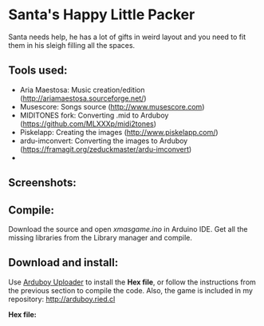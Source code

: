# Santa's Happy Little Packer
Santa needs help, he has a lot of gifts in weird layout and you need to fit them in his sleigh filling all the spaces. 

## Tools used:
* Aria Maestosa: Music creation/edition (http://ariamaestosa.sourceforge.net/)
* Musescore: Songs source (http://www.musescore.com)
* MIDITONES fork: Converting .mid to Arduboy (https://github.com/MLXXXp/midi2tones)
* Piskelapp: Creating the images (http://www.piskelapp.com/)
* ardu-imconvert: Converting the images to Arduboy (https://framagit.org/zeduckmaster/ardu-imconvert)
* 

## Screenshots:

## Compile:
Download the source and open _xmasgame.ino_ in Arduino IDE. Get all the missing libraries from the Library manager and compile.

## Download and install:
Use [Arduboy Uploader](https://github.com/eried/ArduboyUploader/releases) to install the **Hex file**, or follow the instructions from the previous section to compile the code. Also, the game is included in my repository: http://arduboy.ried.cl

**Hex file:** 